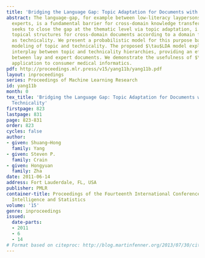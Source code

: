 ```yaml
---
title: 'Bridging the Language Gap: Topic Adaptation for Documents with Different Technicality'
abstract: The language-gap, for example between low-literacy laypersons and highly-technical
  experts, is a fundamental barrier for cross-domain knowledge transfer. This paper
  seeks to close the gap at the thematic level via topic adaptation, i.e., adjusting
  topical structures for cross-domain documents according to a domain factor such
  as technicality. We present a probabilistic model for this purpose based on joint
  modeling of topic and technicality. The proposed $\tau$LDA model explicitly encodes the
  interplay between topic and technicality hierarchies, providing an effective topic-bridge
  between lay and expert documents. We demonstrate the usefulness of $\tau$LDA with an
  application to consumer medical informatics.
pdf: http://proceedings.mlr.press/v15/yang11b/yang11b.pdf
layout: inproceedings
series: Proceedings of Machine Learning Research
id: yang11b
month: 0
tex_title: 'Bridging the Language Gap: Topic Adaptation for Documents with Different
  Technicality'
firstpage: 823
lastpage: 831
page: 823-831
order: 823
cycles: false
author:
- given: Shuang–Hong
  family: Yang
- given: Steven P.
  family: Crain
- given: Hongyuan
  family: Zha
date: 2011-06-14
address: Fort Lauderdale, FL, USA
publisher: PMLR
container-title: Proceedings of the Fourteenth International Conference on Artificial
  Intelligence and Statistics
volume: '15'
genre: inproceedings
issued:
  date-parts:
  - 2011
  - 6
  - 14
# Format based on citeproc: http://blog.martinfenner.org/2013/07/30/citeproc-yaml-for-bibliographies/
---
```

